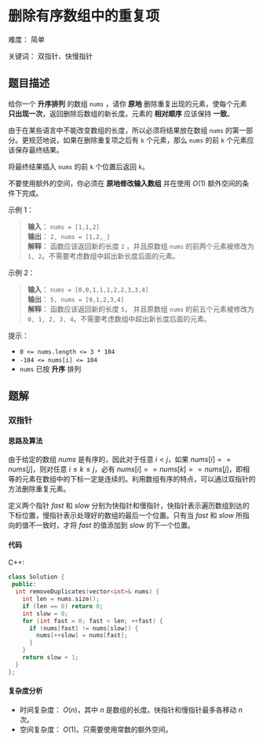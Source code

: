 # 删除有序数组中的重复项

难度： 简单

关键词： 双指针、快慢指针

## 题目描述

给你一个 **升序排列** 的数组 `nums` ，请你 **原地** 删除重复出现的元素，使每个元素 **只出现一次**，返回删除后数组的新长度。元素的 **相对顺序** 应该保持 **一致**。

由于在某些语言中不能改变数组的长度，所以必须将结果放在数组 `nums` 的第一部分。更规范地说，如果在删除重复项之后有 `k` 个元素，那么 `nums` 的前 `k` 个元素应该保存最终结果。

将最终结果插入 `nums` 的前 `k` 个位置后返回 `k`。

不要使用额外的空间，你必须在 **原地修改输入数组** 并在使用 $O(1)$ 额外空间的条件下完成。

示例 1：

>**输入**： `nums = [1,1,2]` <br>
**输出**： `2, nums = [1,2,_]` <br>
**解释**： 函数应该返回新的长度 `2` ，并且原数组 `nums` 的前两个元素被修改为 `1, 2`。不需要考虑数组中超出新长度后面的元素。

示例 2：

>**输入**： `nums = [0,0,1,1,1,2,2,3,3,4]` <br>
**输出**： `5, nums = [0,1,2,3,4]` <br>
**解释**： 函数应该返回新的长度 `5`， 并且原数组 `nums` 的前五个元素被修改为 `0, 1, 2, 3, 4`。不需要考虑数组中超出新长度后面的元素。

提示：

* `0 <= nums.length <= 3 * 104`
* `-104 <= nums[i] <= 104`
* `nums` 已按 **升序** 排列

## 题解

### 双指针

#### 思路及算法

由于给定的数组 $nums$ 是有序的，因此对于任意 $i < j$，如果 $nums[i] == nums[j]$，则对任意 $i \le k \le j$，必有 $nums[i] == nums[k] == nums[j]$，即相等的元素在数组中的下标一定是连续的。利用数组有序的特点，可以通过双指针的方法删除重复元素。

定义两个指针 $fast$ 和 $slow$ 分别为快指针和慢指针，快指针表示遍历数组到达的下标位置，慢指针表示处理好的数组的最后一个位置。只有当 $fast$ 和 $slow$ 所指向的值不一致时，才将 $fast$ 的值添加到 $slow$ 的下一个位置。

#### 代码

C++:
```cpp
class Solution {
 public:
  int removeDuplicates(vector<int>& nums) {
    int len = nums.size();
    if (len == 0) return 0;
    int slow = 0;
    for (int fast = 0; fast < len; ++fast) {
      if (nums[fast] != nums[slow]) {
        nums[++slow] = nums[fast];
      }
    }
    return slow + 1;
  }
};
```

#### 复杂度分析

* 时间复杂度： $O(n)$，其中 $n$ 是数组的长度。快指针和慢指针最多各移动 $n$ 次。
* 空间复杂度： $O(1)$。只需要使用常数的额外空间。